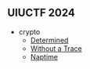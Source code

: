 ## UIUCTF 2024

- crypto
    + [Determined](./crypto/determined/)
    + [Without a Trace](./crypto/without_a_trace/)
    + [Naptime](./crypto/naptime/)
    